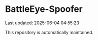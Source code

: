 # BattleEye-Spoofer

Last updated: 2025-06-04 04:55:23

This repository is automatically maintained.
